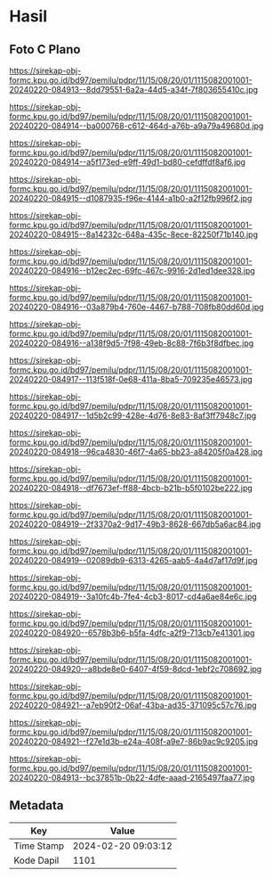 # Hasil

## Foto C Plano

https://sirekap-obj-formc.kpu.go.id/bd97/pemilu/pdpr/11/15/08/20/01/1115082001001-20240220-084913--8dd79551-6a2a-44d5-a34f-7f803655410c.jpg

https://sirekap-obj-formc.kpu.go.id/bd97/pemilu/pdpr/11/15/08/20/01/1115082001001-20240220-084914--ba000768-c612-464d-a76b-a9a79a49680d.jpg

https://sirekap-obj-formc.kpu.go.id/bd97/pemilu/pdpr/11/15/08/20/01/1115082001001-20240220-084914--a5f173ed-e9ff-49d1-bd80-cefdffdf8af6.jpg

https://sirekap-obj-formc.kpu.go.id/bd97/pemilu/pdpr/11/15/08/20/01/1115082001001-20240220-084915--d1087935-f96e-4144-a1b0-a2f12fb996f2.jpg

https://sirekap-obj-formc.kpu.go.id/bd97/pemilu/pdpr/11/15/08/20/01/1115082001001-20240220-084915--8a14232c-648a-435c-8ece-82250f71b140.jpg

https://sirekap-obj-formc.kpu.go.id/bd97/pemilu/pdpr/11/15/08/20/01/1115082001001-20240220-084916--b12ec2ec-69fc-467c-9916-2d1ed1dee328.jpg

https://sirekap-obj-formc.kpu.go.id/bd97/pemilu/pdpr/11/15/08/20/01/1115082001001-20240220-084916--03a879b4-760e-4467-b788-708fb80dd60d.jpg

https://sirekap-obj-formc.kpu.go.id/bd97/pemilu/pdpr/11/15/08/20/01/1115082001001-20240220-084916--a138f9d5-7f98-49eb-8c88-7f6b3f8dfbec.jpg

https://sirekap-obj-formc.kpu.go.id/bd97/pemilu/pdpr/11/15/08/20/01/1115082001001-20240220-084917--113f518f-0e68-411a-8ba5-709235e46573.jpg

https://sirekap-obj-formc.kpu.go.id/bd97/pemilu/pdpr/11/15/08/20/01/1115082001001-20240220-084917--1d5b2c99-428e-4d76-8e83-8af3ff7948c7.jpg

https://sirekap-obj-formc.kpu.go.id/bd97/pemilu/pdpr/11/15/08/20/01/1115082001001-20240220-084918--96ca4830-46f7-4a65-bb23-a84205f0a428.jpg

https://sirekap-obj-formc.kpu.go.id/bd97/pemilu/pdpr/11/15/08/20/01/1115082001001-20240220-084918--df7673ef-ff88-4bcb-b21b-b5f0102be222.jpg

https://sirekap-obj-formc.kpu.go.id/bd97/pemilu/pdpr/11/15/08/20/01/1115082001001-20240220-084919--2f3370a2-9d17-49b3-8628-667db5a6ac84.jpg

https://sirekap-obj-formc.kpu.go.id/bd97/pemilu/pdpr/11/15/08/20/01/1115082001001-20240220-084919--02089db9-6313-4265-aab5-4a4d7af17d9f.jpg

https://sirekap-obj-formc.kpu.go.id/bd97/pemilu/pdpr/11/15/08/20/01/1115082001001-20240220-084919--3a10fc4b-7fe4-4cb3-8017-cd4a6ae84e6c.jpg

https://sirekap-obj-formc.kpu.go.id/bd97/pemilu/pdpr/11/15/08/20/01/1115082001001-20240220-084920--6578b3b6-b5fa-4dfc-a2f9-713cb7e41301.jpg

https://sirekap-obj-formc.kpu.go.id/bd97/pemilu/pdpr/11/15/08/20/01/1115082001001-20240220-084920--a8bde8e0-6407-4f59-8dcd-1ebf2c708692.jpg

https://sirekap-obj-formc.kpu.go.id/bd97/pemilu/pdpr/11/15/08/20/01/1115082001001-20240220-084921--a7eb90f2-06af-43ba-ad35-371095c57c76.jpg

https://sirekap-obj-formc.kpu.go.id/bd97/pemilu/pdpr/11/15/08/20/01/1115082001001-20240220-084921--f27e1d3b-e24a-408f-a9e7-86b9ac9c9205.jpg

https://sirekap-obj-formc.kpu.go.id/bd97/pemilu/pdpr/11/15/08/20/01/1115082001001-20240220-084913--bc37851b-0b22-4dfe-aaad-2165497faa77.jpg


## Metadata

| Key        | Value               |
| ---------- | ------------------- |
| Time Stamp | 2024-02-20 09:03:12 |
| Kode Dapil | 1101                |



